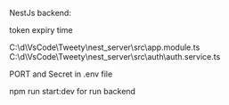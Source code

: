 NestJs backend:

token expiry time

C:\d\VsCode\Tweety\nest_server\src\app.module.ts
C:\d\VsCode\Tweety\nest_server\src\auth\auth.service.ts

PORT and Secret in .env file

npm run start:dev for run backend
